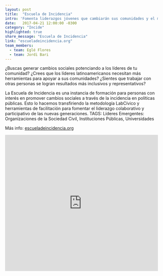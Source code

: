 ```yaml
---
layout: post
title:  "Escuela de Incidencia"
intro: 'Fomenta liderazgos jóvenes que cambiarán sus comunidades y el mundo con metodologías de incidencia pública.'
date:   2017-04-21 12:00:00 -0300
category: "Incide"
highlighted: true
share_message: "Escuela de Incidencia"
link: "escueladeincidencia.org"
team_members:
  - team: Eglé Flores
  - team: Jordi Bari
---
```

¿Buscas generar cambios sociales potenciando a los líderes de tu comunidad? ¿Crees que los líderes latinoamericanos necesitan más herramientas para apoyar a sus comunidades? ¿Sientes que trabajar con otras personas se logran resultados más inclusivos y representativos?

La Escuela de Incidencia es una instancia de formación para personas con interés en promover cambios sociales a través de la incidencia en políticas públicas. Esto lo hacemos transfiriendo la metodología LabCívico y herramientas de facilitación para fomentar el liderazgo colaborativo y participativo de las nuevas generaciones. TAGS: Líderes Emergentes: Organizaciones de la Sociedad Civil, Instituciones Públicas, Universidades

Más info: [escueladeincidencia.org](https://escueladeincidencia.org/)

<iframe width="100%" height="450" src="https://www.youtube.com/embed/pjhujdZiGfg" frameborder="0" allow="autoplay; encrypted-media" allowfullscreen></iframe>
